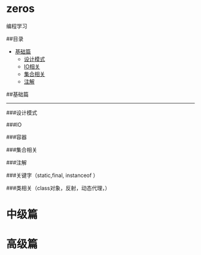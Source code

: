 # zeros
编程学习

##目录
- [基础篇](#基础篇)
    - [设计模式](#设计模式)
    - [IO相关](#IO)
    - [集合相关](#集合相关)
    - [注解](#注解)

##基础篇

---

###设计模式

###IO

###容器

###集合相关

###注解

###关键字（static,final, instanceof ）

###类相关（class对象，反射，动态代理，）

# 中级篇


# 高级篇
